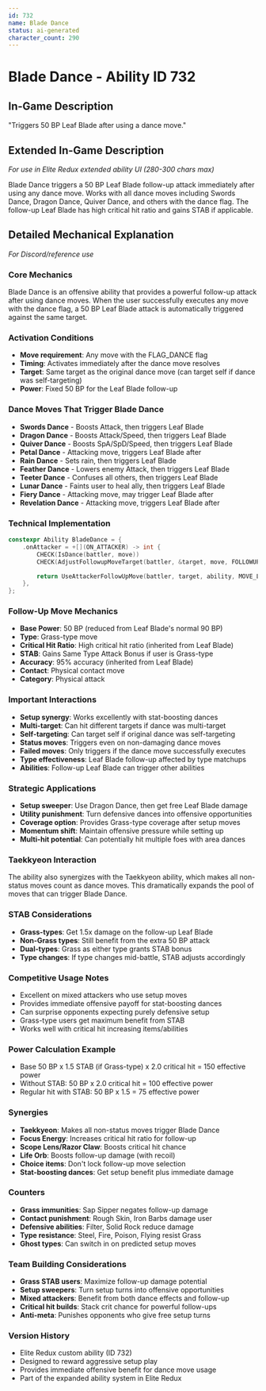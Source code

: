 ```yaml
---
id: 732
name: Blade Dance
status: ai-generated
character_count: 290
---
```


# Blade Dance - Ability ID 732

## In-Game Description
"Triggers 50 BP Leaf Blade after using a dance move."

## Extended In-Game Description
*For use in Elite Redux extended ability UI (280-300 chars max)*

Blade Dance triggers a 50 BP Leaf Blade follow-up attack immediately after using any dance move. Works with all dance moves including Swords Dance, Dragon Dance, Quiver Dance, and others with the dance flag. The follow-up Leaf Blade has high critical hit ratio and gains STAB if applicable.

## Detailed Mechanical Explanation
*For Discord/reference use*

### Core Mechanics
Blade Dance is an offensive ability that provides a powerful follow-up attack after using dance moves. When the user successfully executes any move with the dance flag, a 50 BP Leaf Blade attack is automatically triggered against the same target.

### Activation Conditions
- **Move requirement**: Any move with the FLAG_DANCE flag
- **Timing**: Activates immediately after the dance move resolves
- **Target**: Same target as the original dance move (can target self if dance was self-targeting)
- **Power**: Fixed 50 BP for the Leaf Blade follow-up

### Dance Moves That Trigger Blade Dance
- **Swords Dance** - Boosts Attack, then triggers Leaf Blade
- **Dragon Dance** - Boosts Attack/Speed, then triggers Leaf Blade  
- **Quiver Dance** - Boosts SpA/SpD/Speed, then triggers Leaf Blade
- **Petal Dance** - Attacking move, triggers Leaf Blade after
- **Rain Dance** - Sets rain, then triggers Leaf Blade
- **Feather Dance** - Lowers enemy Attack, then triggers Leaf Blade
- **Teeter Dance** - Confuses all others, then triggers Leaf Blade
- **Lunar Dance** - Faints user to heal ally, then triggers Leaf Blade
- **Fiery Dance** - Attacking move, may trigger Leaf Blade after
- **Revelation Dance** - Attacking move, triggers Leaf Blade after

### Technical Implementation
```c
constexpr Ability BladeDance = {
    .onAttacker = +[](ON_ATTACKER) -> int {
        CHECK(IsDance(battler, move))
        CHECK(AdjustFollowupMoveTarget(battler, &target, move, FOLLOWUP_ALLOW_SELF))

        return UseAttackerFollowUpMove(battler, target, ability, MOVE_LEAF_BLADE, 50);
    },
};
```

### Follow-Up Move Mechanics
- **Base Power**: 50 BP (reduced from Leaf Blade's normal 90 BP)
- **Type**: Grass-type move
- **Critical Hit Ratio**: High critical hit ratio (inherited from Leaf Blade)
- **STAB**: Gains Same Type Attack Bonus if user is Grass-type
- **Accuracy**: 95% accuracy (inherited from Leaf Blade)
- **Contact**: Physical contact move
- **Category**: Physical attack

### Important Interactions
- **Setup synergy**: Works excellently with stat-boosting dances
- **Multi-target**: Can hit different targets if dance was multi-target
- **Self-targeting**: Can target self if original dance was self-targeting
- **Status moves**: Triggers even on non-damaging dance moves
- **Failed moves**: Only triggers if the dance move successfully executes
- **Type effectiveness**: Leaf Blade follow-up affected by type matchups
- **Abilities**: Follow-up Leaf Blade can trigger other abilities

### Strategic Applications
- **Setup sweeper**: Use Dragon Dance, then get free Leaf Blade damage
- **Utility punishment**: Turn defensive dances into offensive opportunities  
- **Coverage option**: Provides Grass-type coverage after setup moves
- **Momentum shift**: Maintain offensive pressure while setting up
- **Multi-hit potential**: Can potentially hit multiple foes with area dances

### Taekkyeon Interaction
The ability also synergizes with the Taekkyeon ability, which makes all non-status moves count as dance moves. This dramatically expands the pool of moves that can trigger Blade Dance.

### STAB Considerations
- **Grass-types**: Get 1.5x damage on the follow-up Leaf Blade
- **Non-Grass types**: Still benefit from the extra 50 BP attack
- **Dual-types**: Grass as either type grants STAB bonus
- **Type changes**: If type changes mid-battle, STAB adjusts accordingly

### Competitive Usage Notes
- Excellent on mixed attackers who use setup moves
- Provides immediate offensive payoff for stat-boosting dances
- Can surprise opponents expecting purely defensive setup
- Grass-type users get maximum benefit from STAB
- Works well with critical hit increasing items/abilities

### Power Calculation Example
- Base 50 BP x 1.5 STAB (if Grass-type) x 2.0 critical hit = 150 effective power
- Without STAB: 50 BP x 2.0 critical hit = 100 effective power
- Regular hit with STAB: 50 BP x 1.5 = 75 effective power

### Synergies
- **Taekkyeon**: Makes all non-status moves trigger Blade Dance
- **Focus Energy**: Increases critical hit ratio for follow-up
- **Scope Lens/Razor Claw**: Boosts critical hit chance
- **Life Orb**: Boosts follow-up damage (with recoil)
- **Choice items**: Don't lock follow-up move selection
- **Stat-boosting dances**: Get setup benefit plus immediate damage

### Counters
- **Grass immunities**: Sap Sipper negates follow-up damage
- **Contact punishment**: Rough Skin, Iron Barbs damage user
- **Defensive abilities**: Filter, Solid Rock reduce damage
- **Type resistance**: Steel, Fire, Poison, Flying resist Grass
- **Ghost types**: Can switch in on predicted setup moves

### Team Building Considerations
- **Grass STAB users**: Maximize follow-up damage potential
- **Setup sweepers**: Turn setup turns into offensive opportunities
- **Mixed attackers**: Benefit from both dance effects and follow-up
- **Critical hit builds**: Stack crit chance for powerful follow-ups
- **Anti-meta**: Punishes opponents who give free setup turns

### Version History
- Elite Redux custom ability (ID 732)
- Designed to reward aggressive setup play
- Provides immediate offensive benefit for dance move usage
- Part of the expanded ability system in Elite Redux